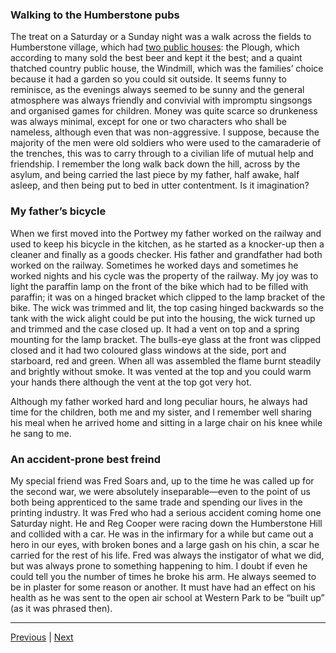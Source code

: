 ### Walking to the Humberstone pubs 

The treat on a Saturday or a Sunday night was a walk across the fields to Humberstone village, which had [two public houses](https://pubhistoryproject.co.uk/2021/02/12/windmill-inn-old-plough-humberstone-village/): the Plough, which according to many sold the best beer and kept it the best; and a quaint thatched country public house, the Windmill, which was the families’ choice because it had a garden so you could sit outside. It seems funny to reminisce, as the evenings always seemed to be sunny and the general atmosphere was always friendly and convivial with impromptu singsongs and organised games for children. Money was quite scarce so drunkeness was always minimal, except for one or two characters who shall be nameless, although even that was non-aggressive. I suppose, because the majority of the men were old soldiers who were used to the camaraderie of the trenches, this was to carry through to a civilian life of mutual help and friendship. I remember the long walk back down the hill, across by the asylum, and being carried the last piece by my father, half awake, half asleep, and then being put to bed in utter contentment. Is it imagination?

### My father’s bicycle

When we first moved into the Portwey my father worked on the railway and used to keep his bicycle in the kitchen, as he started as a knocker-up then a cleaner and finally as a goods checker. His father and grandfather had both worked on the railway. Sometimes he worked days and sometimes he worked nights and his cycle was the property of the railway. My joy was to light the paraffin lamp on the front of the bike which had to be filled with paraffin; it was on a hinged bracket which clipped to the lamp bracket of the bike. The wick was trimmed and lit, the top casing hinged backwards so the tank with the wick alight could be put into the housing, the wick turned up and trimmed and the case closed up. It had a vent on top and a spring mounting for the lamp bracket. The bulls-eye glass at the front was clipped closed and it had two coloured glass windows at the side, port and starboard, red and green. When all was assembled the flame burnt steadily and brightly without smoke. It was vented at the top and you could warm your hands there although the vent at the top got very hot.

Although my father worked hard and long peculiar hours, he always had time for the children, both me and my sister, and I remember well sharing his meal when he arrived home and sitting in a large chair on his knee while he sang to me.

### An accident-prone best freind

My special friend was Fred Soars and, up to the time he was called up for the second war, we were absolutely inseparable—even to the point of us both being apprenticed to the same trade and spending our lives in the printing industry. It was Fred who had a serious accident coming home one Saturday night. He and Reg Cooper were racing down the Humberstone Hill and collided with a car. He was in the infirmary for a while but came out a hero in our eyes, with broken bones and a large gash on his chin, a scar he carried for the rest of his life. Fred was always the instigator of what we did, but was always prone to something happening to him. I doubt if even he could tell you the number of times he broke his arm. He always seemed to be in plaster for some reason or another. It must have had an effect on his health as he was sent to the open air school at Western Park to be “built up” (as it was phrased then).

---

<a href="./WAE-09.html">Previous</a> | <a href="./WAE-11.html">Next</a>
